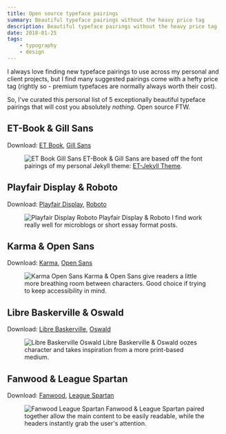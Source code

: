 ```yaml
---
title: Open source typeface pairings
summary: Beautiful typeface pairings without the heavy price tag
description: Beautiful typeface pairings without the heavy price tag
date: 2018-01-25
tags:
    - typography
    - design
---
```


I always love finding new typeface pairings to use across my personal and client projects, but I find many suggested pairings come with a hefty price tag (rightly so - premium typefaces are normally always worth their cost).

So, I've curated this personal list of 5 exceptionally beautiful typeface pairings that will cost you absolutely <i>nothing</i>. Open source FTW.

## ET-Book &amp; Gill Sans

Download: <a href="https://github.com/edwardtufte/et-book">ET Book</a>, <a href="https://www.wfonts.com/font/gill-sans-std">Gill Sans</a>

<figure>
    <img src="http://bradleytaunt.com/images/articles/et-book-gill-sans.png" alt="ET Book Gill Sans">
    <span class="marginnote">ET-Book &amp; Gill Sans are based off the font pairings of my personal Jekyll theme: <a href="https://bradleytaunt.com/et-jekyll-theme/">ET-Jekyll Theme</a>.</span>
</figure>

## Playfair Display &amp; Roboto

Download: <a href="https://fonts.google.com/specimen/Playfair+Display">Playfair Display</a>, <a href="https://fonts.google.com/specimen/Roboto">Roboto</a>

<figure>
    <img src="http://bradleytaunt.com/images/articles/playfair-roboto.png" alt="Playfair Display Roboto">
    <span class="marginnote">Playfair Display &amp; Roboto I find work really well for microblogs or short essay format posts.</span>
</figure>

## Karma &amp; Open Sans

Download: <a href="https://fonts.google.com/specimen/Karma">Karma</a>, <a href="https://fonts.google.com/specimen/Open+Sans">Open Sans</a>

<figure>
    <img src="http://bradleytaunt.com/images/articles/karma-open-sans.png" alt="Karma Open Sans">
    <span class="marginnote">Karma &amp; Open Sans give readers a little more breathing room between characters. Good choice if trying to keep accessibility in mind.</span>
</figure>

## Libre Baskerville &amp; Oswald

Download: <a href="https://fonts.google.com/specimen/Libre+Baskerville">Libre Baskerville</a>, <a href="https://fonts.google.com/specimen/Oswald">Oswald</a>

<figure>
    <img src="http://bradleytaunt.com/images/articles/libre-oswald.png" alt="Libre Baskerville Oswald">
    <span class="marginnote">Libre Baskerville &amp; Oswald oozes character and takes inspiration from a more print-based medium.</span>
</figure>

## Fanwood &amp; League Spartan

Download: <a href="https://www.theleagueofmoveabletype.com/fanwood">Fanwood</a>, <a href="https://www.theleagueofmoveabletype.com/league-spartan">League Spartan</a>

<figure>
    <img src="http://bradleytaunt.com/images/articles/fanwood-league.png" alt="Fanwood League Spartan">
    <span class="marginnote">Fanwood &amp; League Spartan paired together allow the main content to be easily readable, while the headers instantly grab the user's attention.</span>
</figure>
